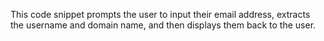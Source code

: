 This code snippet prompts the user to input their email address, extracts the username and domain name, and then displays them back to the user.
